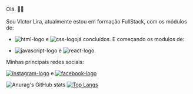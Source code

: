 Olá. 👋🏻
<br>
<br>
Sou Victor Lira, atualmente estou em formação FullStack, com os módulos de:
- <img src="https://img.shields.io/badge/HTML-239120?style=for-the-badge&logo=html5&logoColor=white" alt="html-logo"/> e <img src="https://img.shields.io/badge/CSS-239120?&style=for-the-badge&logo=css3&logoColor=white" alt="css-logo"/>já concluídos. E começando os modulos de:

- <img src="https://img.shields.io/badge/JavaScript-323330?style=for-the-badge&logo=javascript&logoColor=F7DF1E" alt="javascript-logo"/> e <img src="https://img.shields.io/badge/React-20232A?style=for-the-badge&logo=react&logoColor=61DAFB" alt="react-logo"/>.
  
  
Minhas principais redes sociais:



<a href="https://www.instagram.com/victorliraoficial_/"><img src="https://img.shields.io/badge/Instagram-E4405F?style=for-the-badge&logo=instagram&logoColor=white" alt="ïnstagram-logo"/><a/> e  <a href="https://web.facebook.com/victor.lira.372/" ><img src="https://img.shields.io/badge/Facebook-1877F2?style=for-the-badge&logo=facebook&logoColor=white" alt="facebook-logo"/><a/>






![Anurag's GitHub stats](https://github-readme-stats.vercel.app/api?username=Victor-Lira-dev&show_icons=true&theme=highcontrast)
[![Top Langs](https://github-readme-stats.vercel.app/api/top-langs/?username=Victor-Lira-dev&layout=donut)](https://github.com/anuraghazra/github-readme-stats)
